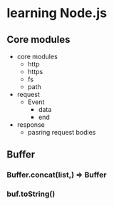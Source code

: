 # learning Node.js

## Core modules
* core modules
    - http
    - https
    - fs
    - path
* request
    - Event
        - data
        - end
* response
    - pasring request bodies

## Buffer

### Buffer.concat(list,) => Buffer

### buf.toString()